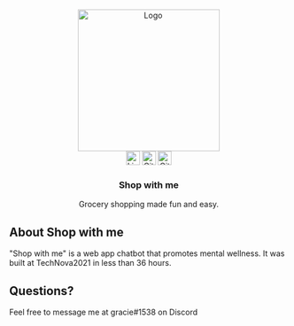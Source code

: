 <br />
<p align="center">
  <a href="https://github.com/vincentzhang15/shop-with-me">
    <img src="/public/img/logo.gif" alt="Logo" width="256">
  </a>
  <br />

  <!-- Badges -->
  <img src="https://img.shields.io/github/languages/top/vincentzhang15/shop-with-me?style=for-the-badge" alt="License" height="25">
  <img src="https://img.shields.io/github/repo-size/vincentzhang15/shop-with-me?style=for-the-badge" alt="GitHub repo size" height="25">
  <img src="https://img.shields.io/github/last-commit/vincentzhang15/shop-with-me?style=for-the-badge" alt="GitHub last commit" height="25">
  <br />

  <h3 align="center">Shop with me</h3>
  <p align="center">
    Grocery shopping made fun and easy.
    <!--br />
    <a href=""><strong>View the demo »</strong></a>
    <br /-->
  </p>
</p>


## About Shop with me

"Shop with me" is a web app chatbot that promotes mental wellness. It was built at TechNova2021 in less than 36 hours.

## Questions?
Feel free to message me at gracie#1538 on Discord
